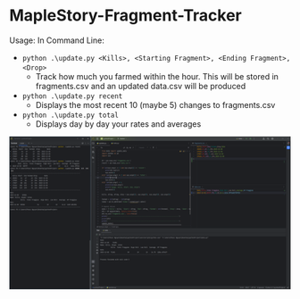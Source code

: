 # MapleStory-Fragment-Tracker

Usage: 
In Command Line: 
* ```python .\update.py <Kills>, <Starting Fragment>, <Ending Fragment>, <Drop>```
  * Track how much you farmed within the hour. This will be stored in fragments.csv and an updated data.csv will be produced
* ```python .\update.py recent```
  * Displays the most recent 10 (maybe 5) changes to fragments.csv
* ```python .\update.py total```
  * Displays day by day your rates and averages

![Alt text](Sreenshot.png)
